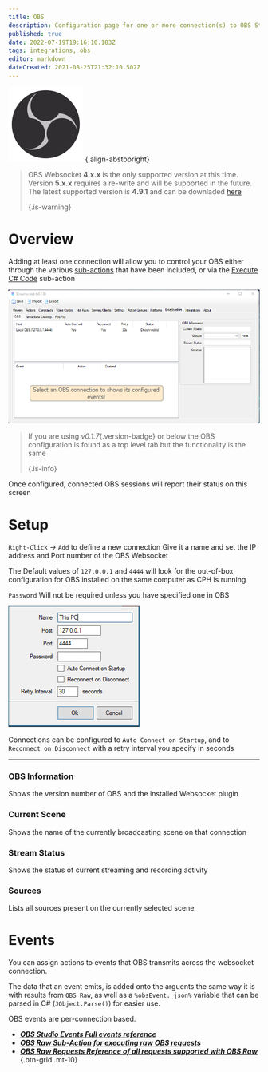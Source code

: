 ```yaml
---
title: OBS
description: Configuration page for one or more connection(s) to OBS Studio instance(s)
published: true
date: 2022-07-19T19:16:10.183Z
tags: integrations, obs
editor: markdown
dateCreated: 2021-08-25T21:32:10.502Z
---
```


![obs.svg](/logos/obs.svg) {.align-abstopright}

> OBS Websocket **4.x.x** is the only supported version at this time. Version **5.x.x** requires a re-write and will be supported in the future. The latest supported version is **4.9.1** and can be downladed [here](https://obsproject.com/forum/resources/obs-websocket-remote-control-obs-studio-from-websockets.466/) 
> 
> {.is-warning}

# Overview

Adding at least one connection will allow you to control your OBS either through the various [sub-actions](/Sub-Actions#main) that have been included, or via the [Execute C# Code](/Sub-Actions/Code/Execute-CSharp-Code) sub-action

![broadcasters-obs-018.png](/broadcasters-obs-018.png)

> If you are using *v0.1.7*{.version-badge} or below the OBS configuration is found as a top level tab but the functionality is the same 
> 
> {.is-info}


Once configured, connected OBS sessions will report their status on this screen

# Setup
`Right-Click` -> `Add` to define a new connection Give it a name and set the IP address and Port number of the OBS Websocket

The Default values of `127.0.0.1` and `4444` will look for the out-of-box configuration for OBS installed on the same computer as CPH is running

`Password` Will not be required unless you have specified one in OBS

![New Connection](/119574587-9adb7e80-bdad-11eb-82c1-ec9ed668a40d.png)


Connections can be configured to `Auto Connect on Startup`, and to `Reconnect on Disconnect` with a retry interval you specify in seconds

***

### OBS Information

Shows the version number of OBS and the installed Websocket plugin

### Current Scene

Shows the name of the currently broadcasting scene on that connection

### Stream Status

Shows the status of current streaming and recording activity

### Sources

Lists all sources present on the currently selected scene

# Events

You can assign actions to events that OBS transmits across the websocket connection.

The data that an event emits, is added onto the arguents the same way it is with results from `OBS Raw`, as well as a `%obsEvent._json%` variable that can be parsed in C# (`JObject.Parse()`) for easier use.

OBS events are per-connection based.

- [<i class="mdi mdi-chevron-right primary--text"></i>***OBS Studio Events ***Full events reference******](/en/Broadcasters/OBS/Events)
- [<i class="mdi mdi-chevron-right primary--text"></i>***OBS Raw ***Sub-Action for executing raw OBS requests******](/en/Sub-Actions/OBS/Raw)
- [<i class="mdi mdi-github"></i>***OBS Raw Requests ***Reference of all requests supported with OBS Raw******](https://github.com/obsproject/obs-websocket/blob/4.x-current/docs/generated/protocol.md#requests)
{.btn-grid .mt-10}